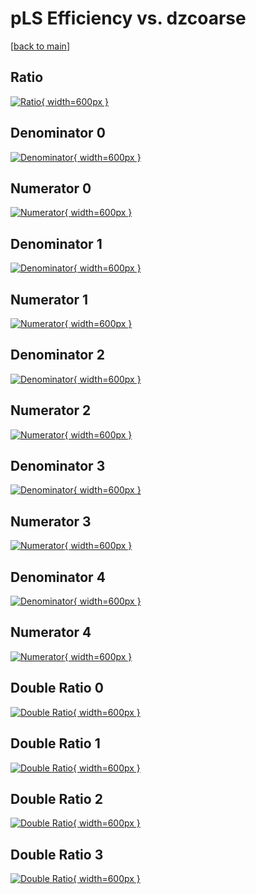 # pLS Efficiency vs. dzcoarse

[[back to main](./)]



## Ratio

[![Ratio](../mtv/var/pLS_loweta_11_0_eff_dzcoarse.png){ width=600px }](../mtv/var/pLS_loweta_11_0_eff_dzcoarse.pdf)

## Denominator 0

[![Denominator](../mtv/den/pLS_loweta_11_0_eff_dzcoarse_den0.png){ width=600px }](../mtv/den/pLS_loweta_11_0_eff_dzcoarse_den0.pdf)

## Numerator 0

[![Numerator](../mtv/num/pLS_loweta_11_0_eff_dzcoarse_num0.png){ width=600px }](../mtv/num/pLS_loweta_11_0_eff_dzcoarse_num0.pdf)

## Denominator 1

[![Denominator](../mtv/den/pLS_loweta_11_0_eff_dzcoarse_den1.png){ width=600px }](../mtv/den/pLS_loweta_11_0_eff_dzcoarse_den1.pdf)

## Numerator 1

[![Numerator](../mtv/num/pLS_loweta_11_0_eff_dzcoarse_num1.png){ width=600px }](../mtv/num/pLS_loweta_11_0_eff_dzcoarse_num1.pdf)

## Denominator 2

[![Denominator](../mtv/den/pLS_loweta_11_0_eff_dzcoarse_den2.png){ width=600px }](../mtv/den/pLS_loweta_11_0_eff_dzcoarse_den2.pdf)

## Numerator 2

[![Numerator](../mtv/num/pLS_loweta_11_0_eff_dzcoarse_num2.png){ width=600px }](../mtv/num/pLS_loweta_11_0_eff_dzcoarse_num2.pdf)

## Denominator 3

[![Denominator](../mtv/den/pLS_loweta_11_0_eff_dzcoarse_den3.png){ width=600px }](../mtv/den/pLS_loweta_11_0_eff_dzcoarse_den3.pdf)

## Numerator 3

[![Numerator](../mtv/num/pLS_loweta_11_0_eff_dzcoarse_num3.png){ width=600px }](../mtv/num/pLS_loweta_11_0_eff_dzcoarse_num3.pdf)

## Denominator 4

[![Denominator](../mtv/den/pLS_loweta_11_0_eff_dzcoarse_den4.png){ width=600px }](../mtv/den/pLS_loweta_11_0_eff_dzcoarse_den4.pdf)

## Numerator 4

[![Numerator](../mtv/num/pLS_loweta_11_0_eff_dzcoarse_num4.png){ width=600px }](../mtv/num/pLS_loweta_11_0_eff_dzcoarse_num4.pdf)

## Double Ratio 0

[![Double Ratio](../mtv/ratio/pLS_loweta_11_0_eff_dzcoarse_ratio0.png){ width=600px }](../mtv/ratio/pLS_loweta_11_0_eff_dzcoarse_ratio0.pdf)

## Double Ratio 1

[![Double Ratio](../mtv/ratio/pLS_loweta_11_0_eff_dzcoarse_ratio1.png){ width=600px }](../mtv/ratio/pLS_loweta_11_0_eff_dzcoarse_ratio1.pdf)

## Double Ratio 2

[![Double Ratio](../mtv/ratio/pLS_loweta_11_0_eff_dzcoarse_ratio2.png){ width=600px }](../mtv/ratio/pLS_loweta_11_0_eff_dzcoarse_ratio2.pdf)

## Double Ratio 3

[![Double Ratio](../mtv/ratio/pLS_loweta_11_0_eff_dzcoarse_ratio3.png){ width=600px }](../mtv/ratio/pLS_loweta_11_0_eff_dzcoarse_ratio3.pdf)

